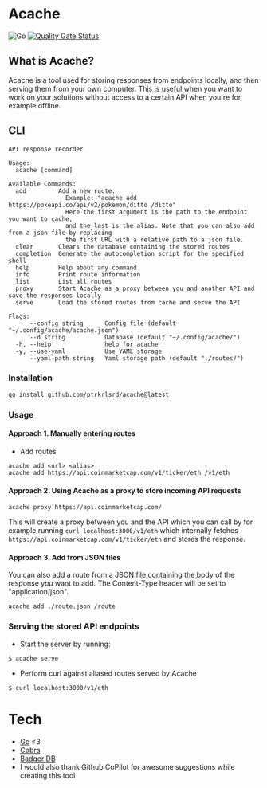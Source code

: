 # Acache
![Go](https://github.com/ptrkrlsrd/acache/workflows/Go/badge.svg)
[![Quality Gate Status](https://sonarcloud.io/api/project_badges/measure?project=ptrkrlsrd_acache&metric=alert_status)](https://sonarcloud.io/dashboard?id=ptrkrlsrd_acache)

## What is Acache?

Acache is a tool used for storing responses from endpoints locally, and then serving them from your own computer. This is useful when you want to work on your solutions without access to a certain API when you're for example offline.  

## CLI
```
API response recorder

Usage:
  acache [command]

Available Commands:
  add         Add a new route.
                Example: "acache add https://pokeapi.co/api/v2/pokemon/ditto /ditto"
                Here the first argument is the path to the endpoint you want to cache,
                and the last is the alias. Note that you can also add from a json file by replacing
                the first URL with a relative path to a json file.
  clear       Clears the database containing the stored routes
  completion  Generate the autocompletion script for the specified shell
  help        Help about any command
  info        Print route information
  list        List all routes
  proxy       Start Acache as a proxy between you and another API and save the responses locally
  serve       Load the stored routes from cache and serve the API

Flags:
      --config string      Config file (default "~/.config/acache/acache.json")
      --d string           Database (default "~/.config/acache/")
  -h, --help               help for acache
  -y, --use-yaml           Use YAML storage
      --yaml-path string   Yaml storage path (default "./routes/")

```

### Installation
```
go install github.com/ptrkrlsrd/acache@latest
```

### Usage
#### Approach 1. Manually entering routes
* Add routes
```
acache add <url> <alias>
acache add https://api.coinmarketcap.com/v1/ticker/eth /v1/eth
```
#### Approach 2. Using Acache as a proxy to store incoming API requests
```
acache proxy https://api.coinmarketcap.com/
```
This will create a proxy between you and the API which you can call by for example running `curl localhost:3000/v1/eth` which internally fetches `https://api.coinmarketcap.com/v1/ticker/eth` and stores the response.

#### Approach 3. Add from JSON files
You can also add a route from a JSON file containing the body of the response you want to add. The Content-Type header will be set to "application/json".
```
acache add ./route.json /route
```



### Serving the stored API endpoints
* Start the server by running:
```
$ acache serve
```

* Perform curl against aliased routes served by Acache
```
$ curl localhost:3000/v1/eth
```

# Tech
- [Go](https://golang.org/) <3
- [Cobra](https://github.com/spf13/cobra)
- [Badger DB](https://github.com/dgraph-io/badger)
- I would also thank Github CoPilot for awesome suggestions while creating this tool
